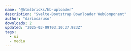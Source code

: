 ```yaml
---
name: "@htmlbricks/hb-uploader"
description: "Svelte-Bootstrap Downloader WebComponent"
author: "dariocaruso"
downloads: 2
updated: "2025-03-09T03:10:37.923Z"
tags: 
  - ui
  - media
---
```

